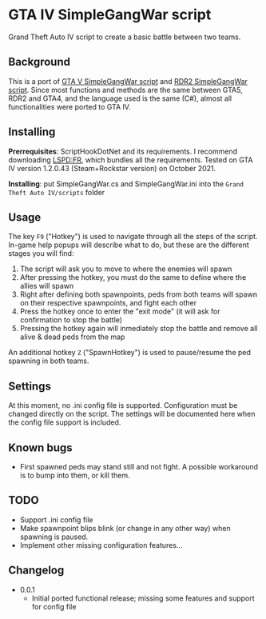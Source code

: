 # GTA IV SimpleGangWar script

Grand Theft Auto IV script to create a basic battle between two teams.

## Background

This is a port of [GTA V SimpleGangWar script](https://github.com/David-Lor/GTAV-SimpleGangWar) and [RDR2 SimpleGangWar script](https://github.com/David-Lor/RDR2-SimpleGangWar). Since most functions and methods are the same between GTA5, RDR2 and GTA4, and the language used is the same (C#), almost all functionalities were ported to GTA IV.

## Installing

**Prerrequisites**: ScriptHookDotNet and its requirements. I recommend downloading [LSPD:FR](https://www.lcpdfr.com/downloads/gta4mods/g17media/4607-lcpd-first-response-legacy-edition/), which bundles all the requirements. Tested on GTA IV version 1.2.0.43 (Steam+Rockstar version) on October 2021.

**Installing**: put SimpleGangWar.cs and SimpleGangWar.ini into the `Grand Theft Auto IV/scripts` folder

## Usage

The key `F9` ("Hotkey") is used to navigate through all the steps of the script. In-game help popups will describe what to do, but these are the different stages you will find:

1. The script will ask you to move to where the enemies will spawn
2. After pressing the hotkey, you must do the same to define where the allies will spawn
3. Right after defining both spawnpoints, peds from both teams will spawn on their respective spawnpoints, and fight each other
4. Press the hotkey once to enter the "exit mode" (it will ask for confirmation to stop the battle)
5. Pressing the hotkey again will inmediately stop the battle and remove all alive & dead peds from the map

An additional hotkey `Z` ("SpawnHotkey") is used to pause/resume the ped spawning in both teams.

## Settings

At this moment, no .ini config file is supported. Configuration must be changed directly on the script. The settings will be documented here when the config file support is included.

## Known bugs

- First spawned peds may stand still and not fight. A possible workaround is to bump into them, or kill them.

## TODO

- Support .ini config file
- Make spawnpoint blips blink (or change in any other way) when spawning is paused.
- Implement other missing configuration features...

## Changelog

- 0.0.1
  - Initial ported functional release; missing some features and support for config file

